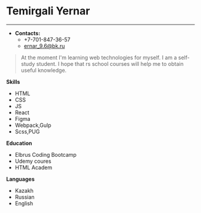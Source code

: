 # Temirgali Yernar
***
* __Contacts:__
    * +7-701-847-36-57
    * ernar_9.6@bk.ru

> At the moment I'm learning web technologies for myself. I am a self-study student. I hope that  rs school courses will help me to obtain useful knowledge.

__Skills__
* HTML
* CSS
* JS
* React
* Figma
* Webpack,Gulp
* Scss,PUG

__Education__
* Elbrus Coding Bootcamp
* Udemy coures
* HTML Academ

__Languages__

* Kazakh
* Russian
* English
